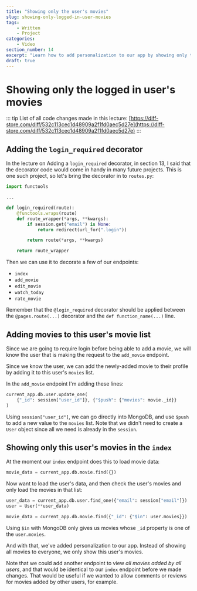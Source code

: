 ```yaml
---
title: "Showing only the user's movies"
slug: showing-only-logged-in-user-movies
tags:
    - Written
    - Project
categories:
    - Video
section_number: 14
excerpt: "Learn how to add personalization to our app by showing only the currently logged in user's movies."
draft: true
---
```



# Showing only the logged in user's movies

::: tip
List of all code changes made in this lecture: [https://diff-store.com/diff/532c113cec1d48909a2f1fd0aec5d27e](https://diff-store.com/diff/532c113cec1d48909a2f1fd0aec5d27e)
:::

## Adding the `login_required` decorator

In the lecture on Adding a `login_required` decorator, in section 13, I said that the decorator code would come in handy in many future projects. This is one such project, so let's bring the decorator in to `routes.py`:

```py
import functools

...

def login_required(route):
    @functools.wraps(route)
    def route_wrapper(*args, **kwargs):
        if session.get("email") is None:
            return redirect(url_for(".login"))

        return route(*args, **kwargs)

    return route_wrapper
```

Then we can use it to decorate a few of our endpoints:

- `index`
- `add_movie`
- `edit_movie`
- `watch_today`
- `rate_movie`

Remember that the `@login_required` decorator should be applied between the `@pages.route(...)` decorator and the `def function_name(...)` line.

## Adding movies to this user's movie list

Since we are going to require login before being able to add a movie, we will know the user that is making the request to the `add_movie` endpoint.

Since we know the user, we can add the newly-added movie to their profile by adding it to this user's `movies` list.

In the `add_movie` endpoint I'm adding these lines:

```py
current_app.db.user.update_one(
    {"_id": session["user_id"]}, {"$push": {"movies": movie._id}}
)
```

Using `session["user_id"]`, we can go directly into MongoDB, and use `$push` to add a new value to the `movies` list. Note that we didn't need to create a `User` object since all we need is already in the `session`.

## Showing only this user's movies in the `index`

At the moment our `index` endpoint does this to load movie data:

```py
movie_data = current_app.db.movie.find({})
```

Now want to load the user's data, and then check the user's movies and only load the movies in that list:

```py
user_data = current_app.db.user.find_one({"email": session["email"]})
user = User(**user_data)

movie_data = current_app.db.movie.find({"_id": {"$in": user.movies}})
```

Using `$in` with MongoDB only gives us movies whose `_id` property is one of the `user.movies`.

And with that, we've added personalization to our app. Instead of showing all movies to everyone, we only show this user's movies.

Note that we could add another endpoint to view _all movies added by all users_, and that would be identical to our `index` endpoint before we made changes. That would be useful if we wanted to allow comments or reviews for movies added by other users, for example.